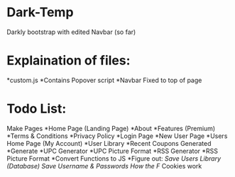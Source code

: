 # Dark-Temp
Darkly bootstrap with edited Navbar (so far)

# Explaination of files:

  *custom.js
  *Contains Popover script
  *Navbar Fixed to top of page

# Todo List:
  Make Pages
    *Home Page (Landing Page)
      *About
      *Features (Premium)
      *Terms & Conditions
      *Privacy Policy
      *Login Page
      *New User Page
      *Users Home Page (My Account)
        *User Library
        *Recent Coupons Generated
      *Generate
        *UPC Generator
          *UPC Picture Format
        *RSS Generator
          *RSS Picture Format
  *Convert Functions to JS
  *Figure out:
    *Save Users Library (Database)
    *Save Username & Passwords
    *How the F*** Cookies work
